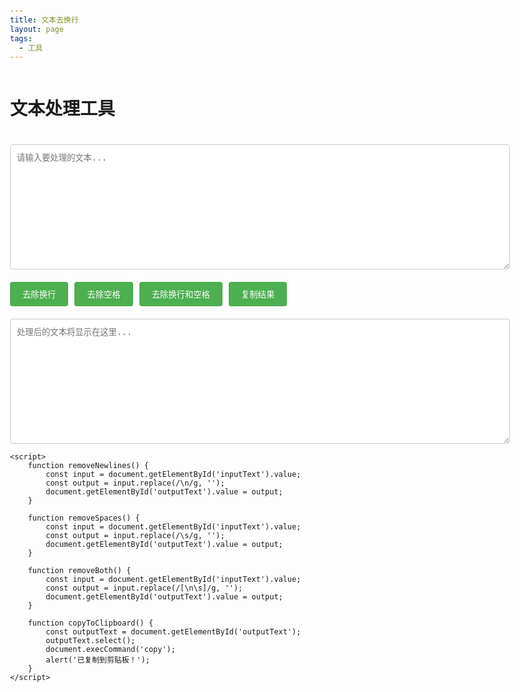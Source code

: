 ```yaml
---
title: 文本去换行
layout: page
tags:
  - 工具
---
```



<!DOCTYPE html>
<html lang="zh">
<head>
    <meta charset="UTF-8">
    <meta name="viewport" content="width=device-width, initial-scale=1.0">
    <title>文本处理工具</title>
    <style>
        body {
            font-family: Arial, sans-serif;
            max-width: 800px;
            margin: 0 auto;
            padding: 20px;
        }
        .container {
            display: flex;
            flex-direction: column;
            gap: 20px;
        }
        textarea {
            width: 100%;
            height: 200px;
            padding: 10px;
            border: 1px solid #ccc;
            border-radius: 4px;
            resize: vertical;
        }
        .buttons {
            display: flex;
            gap: 10px;
        }
        button {
            padding: 10px 20px;
            background-color: #4CAF50;
            color: white;
            border: none;
            border-radius: 4px;
            cursor: pointer;
        }
        button:hover {
            background-color: #45a049;
        }
    </style>
</head>
<body>
    <div class="container">
        <h1>文本处理工具</h1>
        <textarea id="inputText" placeholder="请输入要处理的文本..."></textarea>
        <div class="buttons">
            <button onclick="removeNewlines()">去除换行</button>
            <button onclick="removeSpaces()">去除空格</button>
            <button onclick="removeBoth()">去除换行和空格</button>
            <button onclick="copyToClipboard()">复制结果</button>
        </div>
        <textarea id="outputText" readonly placeholder="处理后的文本将显示在这里..."></textarea>
    </div>

    <script>
        function removeNewlines() {
            const input = document.getElementById('inputText').value;
            const output = input.replace(/\n/g, '');
            document.getElementById('outputText').value = output;
        }

        function removeSpaces() {
            const input = document.getElementById('inputText').value;
            const output = input.replace(/\s/g, '');
            document.getElementById('outputText').value = output;
        }

        function removeBoth() {
            const input = document.getElementById('inputText').value;
            const output = input.replace(/[\n\s]/g, '');
            document.getElementById('outputText').value = output;
        }

        function copyToClipboard() {
            const outputText = document.getElementById('outputText');
            outputText.select();
            document.execCommand('copy');
            alert('已复制到剪贴板！');
        }
    </script>
</body>
</html>
